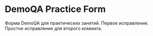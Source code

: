 # DemoQA Practice Form
Форма DemoQA для практических занятий. Первое исправление.
Простое исправление для второго коммита.
